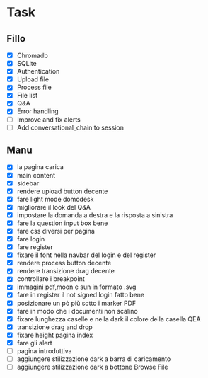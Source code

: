 # Task

## Fillo

- [x] Chromadb
- [x] SQLite
- [x] Authentication
- [x] Upload file
- [x] Process file
- [x] File list
- [x] Q&A
- [x] Error handling
- [ ] Improve and fix alerts
- [ ] Add conversational_chain to session

## Manu

- [x] la pagina carica
- [x] main content
- [x] sidebar
- [x] rendere upload button decente
- [x] fare light mode domodesk
- [x] migliorare il look del Q&A
- [x] impostare la domanda a destra e la risposta a sinistra
- [x] fare la question input box bene
- [x] fare css diversi per pagina
- [x] fare login
- [x] fare register
- [x] fixare il font nella navbar del login e del register
- [x] rendere process button decente
- [x] rendere transizione drag decente
- [x] controllare i breakpoint
- [x] immagini pdf,moon e sun in formato .svg
- [x] fare in register il not signed login fatto bene
- [x] posizionare un pò più sotto i marker PDF
- [x] fare in modo che i documenti non scalino
- [x] fixare lunghezza caselle e nella dark il colore della casella QEA
- [x] transizione drag and drop
- [x] fixare height pagina index
- [x] fare gli alert
- [ ] pagina introduttiva
- [ ] aggiungere stilizzazione dark a barra di caricamento
- [ ] aggiungere stilizzazione dark a bottone Browse File
